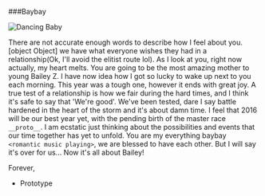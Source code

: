 ###Baybay

![Dancing Baby](http://giphy.com/gifs/Xw6yFn7frR3Y4/html5)

There are not accurate enough words to describe how I feel about you. [object Object] we have what everyone wishes they had in a relationship(Ok, I'll avoid the elitist route lol). As I look at you, right now actually, my heart melts. You are going to be the most amazing mother to young Bailey Z. I have now idea how I got so lucky to wake up next to you each morning. This year was a tough one, however it ends with great joy. A true test of a relationship is how we fair during the hard times, and I think it's safe to say that 'We're good'. We've been tested, dare I say battle hardened in the heart of the storm and it's about damn time. I feel that 2016 will be our best year yet, with the pending birth of the master race ```__proto__```. I am ecstatic just thinking about the possibilities and events that our time together has yet to unfold. You are my everything baybay ```<romantic music playing>```, we are blessed to have each other. But I will say it's over for us... Now it's all about Bailey!  

Forever,  
- Prototype